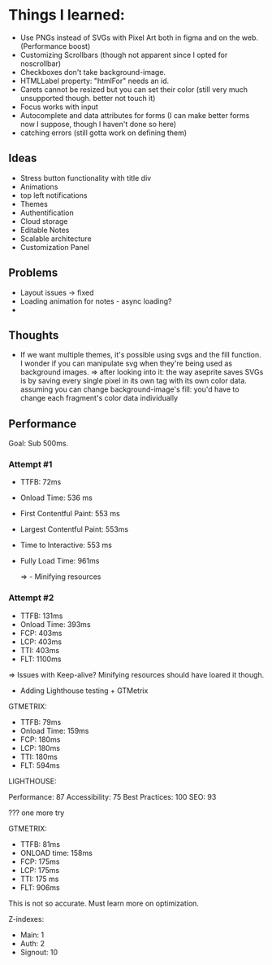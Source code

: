 # Things I learned:

- Use PNGs instead of SVGs with Pixel Art both in figma and on the web. (Performance boost)
- Customizing Scrollbars (though not apparent since I opted for noscrollbar)
- Checkboxes don't take background-image.
- HTMLLabel property: "htmlFor" needs an id.
- Carets cannot be resized but you can set their color (still very much unsupported though. better not touch it)
- Focus works with input
- Autocomplete and data attributes for forms (I can make better forms now I suppose, though I haven't done so here)
- catching errors (still gotta work on defining them)


## Ideas

- Stress button functionality with title div
- Animations
- top left notifications
- Themes
- Authentification
- Cloud storage
- Editable Notes
- Scalable architecture
- Customization Panel

## Problems

- Layout issues -> fixed
- Loading animation for notes - async loading?
- 

## Thoughts

- If we want multiple themes, it's possible using svgs and the fill function. I wonder if you can manipulate svg when they're being used as background images.
  => after looking into it: the way aseprite saves SVGs is by saving every single pixel in its own tag with its own color data. assuming you can change background-image's fill: you'd have to change each fragment's color data individually


## Performance

Goal: Sub 500ms.

### Attempt #1 

- TTFB: 72ms
- Onload Time: 536 ms
- First Contentful Paint: 553 ms
- Largest Contentful Paint: 553ms
- Time to Interactive: 553 ms
- Fully Load Time: 961ms

  => - Minifying resources

### Attempt #2

- TTFB: 131ms 
- Onload Time: 393ms
- FCP: 403ms
- LCP: 403ms
- TTI: 403ms
- FLT: 1100ms

 => Issues with Keep-alive? Minifying resources should have loared it though.

- Adding Lighthouse testing + GTMetrix

GTMETRIX: 

- TTFB: 79ms
- Onload Time: 159ms
- FCP: 180ms
- LCP: 180ms
- TTI: 180ms
- FLT: 594ms

LIGHTHOUSE:

Performance: 87
Accessibility: 75
Best Practices: 100
SEO: 93


???
one more try

GTMETRIX: 

- TTFB: 81ms
- ONLOAD time: 158ms
- FCP: 175ms
- LCP: 175ms
- TTI: 175 ms
- FLT: 906ms

This is not so accurate. Must learn more on optimization.

Z-indexes: 
  - Main: 1
  - Auth: 2
  - Signout: 10